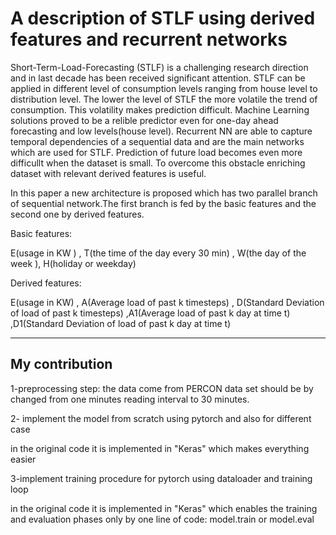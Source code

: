 # A description of STLF using derived features and recurrent networks
Short-Term-Load-Forecasting (STLF) is a challenging research direction and in last decade has been received significant attention.
 STLF can be applied in different level of consumption levels ranging from house level to distribution level. The lower the level of STLF the more volatile the trend of consumption. This volatility makes prediction difficult.
Machine Learning solutions proved to be a relible predictor even for one-day ahead forecasting and low levels(house level).
Recurrent NN are able to capture temporal dependencies of a sequential data and are the main networks which are used for STLF.
Prediction of future load becomes even more difficullt when the dataset is small.
To overcome this obstacle enriching dataset with relevant derived features is useful.

In this paper a new architecture is proposed which has two parallel branch of sequential network.The first branch is fed by the basic features and the second one by derived features.

Basic features:

E(usage in KW ) , T(the time of the day every 30 min) , W(the day of the week ), H(holiday or weekday)

Derived features:

E(usage in KW) , A(Average load of past k timesteps) , D(Standard Deviation of load of past k timesteps) ,A1(Average load of past k day at time t) ,D1(Standard Deviation of load of past k day at time t)

<hr/>

## My contribution
1-preprocessing step: the data come from PERCON data set should be by changed  from one minutes reading interval to 30 minutes. 

2- implement the model from scratch using pytorch and also for different case 

in the original code it is implemented in "Keras" which makes everything easier 

3-implement training procedure for pytorch using dataloader and training loop

in the original code it is implemented in "Keras" which enables the training and evaluation phases only by one line of code: model.train or model.eval 

